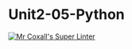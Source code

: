 # Unit2-05-Python
[![Mr Coxall's Super Linter](https://github.com/ICS3U-C-Programming-ShemIrekpita/Unit2-05-Python/workflows/Mr%20Coxall's%20Super%20Linter/badge.svg)](https://github.com/ICS3U-C-Programming-ShemIrekpita/Unit2-05-Python/actions/)
